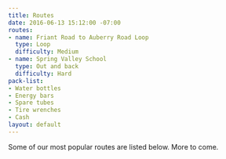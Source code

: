 ```yaml
---
title: Routes
date: 2016-06-13 15:12:00 -07:00
routes:
- name: Friant Road to Auberry Road Loop
  type: Loop
  difficulty: Medium
- name: Spring Valley School
  type: Out and back
  difficulty: Hard
pack-list:
- Water bottles
- Energy bars
- Spare tubes
- Tire wrenches
- Cash
layout: default
---
```


Some of our most popular routes are listed below. More to come.